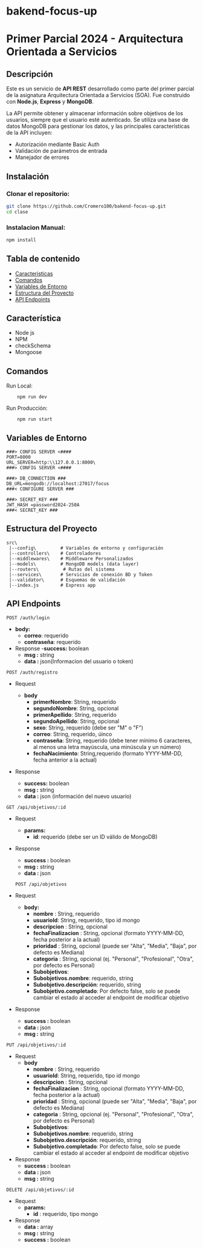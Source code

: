 # bakend-focus-up

# Primer Parcial 2024 - Arquitectura Orientada a Servicios

## Descripción

Este es un servicio de **API REST** desarrollado como parte del primer parcial de la asignatura Arquitectura Orientada a Servicios (SOA). Fue construido con **Node.js**, **Express** y **MongoDB**. 

La API permite obtener y almacenar información sobre objetivos de los usuarios, siempre que el usuario esté autenticado. Se utiliza una base de datos MongoDB para gestionar los datos, y las principales características de la API incluyen:

- Autorización mediante Basic Auth
- Validación de parámetros de entrada
- Manejador de errores

## Instalación

### Clonar el repositorio:

```bash
git clone https://github.com/Cromero100/bakend-focus-up.git
cd clase
```
### Instalacion Manual:

```bash
npm install
```
## Tabla de contenido

- [Caracteristicas](#Caracteristicas)
- [Comandos](#Comandos)
- [Variables de Entorno](#Variables-de-Entorno)
- [Estructura del Proyecto](#Estructura-del-Proyecto)
- [API Endpoints](#API-Endpoints)


## Característica
- Node js
- NPM
- checkSchema
- Mongoose

## Comandos
Run Local:
```
    npm run dev
```
Run Producción:
```
    npm run start
```

## Variables de Entorno
```
###> CONFIG SERVER <####
PORT=8000
URL_SERVER=http:\\127.0.0.1:8000\
###> CONFIG SERVER <####

###> DB_CONNECTION ### 
DB_URL=mongodb://localhost:27017/focus
###< CONFIGURE SERVER ###

###> SECRET_KEY ###
JWT_HASH =password2024-250A
###< SECRET_KEY ###
```
## Estructura del Proyecto

```
src\
 |--config\         # Variables de entorno y configuración 
 |--controllers\    # Controladores 
 |--middlewares\    # Middleware Personalizados
 |--models\         # MongoDB models (data layer) 
 |--routers\         # Rutas del sistema
 |--services\       # Servicios de conexión BD y Token 
 |--validator\      # Esquemas de validación
 |--index.js        # Express app
```

## API Endpoints
<code>POST /auth/login</code>
- **body:** 
    - **correo**:  requerido
    - **contraseña**: requerido
- Response
    -**success:** boolean   
    - **msg :** string
    - **data :** json(Informacion del usuario o token)

<code>POST /auth/registro</code>
- Request
    - **body**
      - **primerNombre**: String, requerido
      - **segundoNombre**: String, opcional
      - **primerApellido**:  String, requerido
      - **segundoApellido**: String, opcional
      - **sexo**: String, requerido  (debe ser "M" o "F")
      - **correo**:  String, requerido, úinco
      - **contraseña**: String, requerido (debe tener mínimo 6 caracteres, al menos una letra mayúscula, una minúscula y un número)
      - **fechaNacimiento**: String,requerido (formato YYYY-MM-DD, fecha anterior a la actual)


        
        
- Response
    - **success:** boolean   
    - **msg :** string
    - **data :** json (información del nuevo usuario)
 

<code>GET /api/objetivos/:id</code> 
- Request
    - **params:**
        - **id**: requerido (debe ser un ID válido de MongoDB)
- Response
    - **success :** boolean
    - **msg :** string
    - **data :** json
 
  <code>POST /api/objetivos</code>
- Request
    - **body:**
        - **nombre** :  String, requerido
        - **usuarioId**: String, requerido, tipo id mongo
        - **descripcion** : String, opcional
        - **fechaFinalizacion** : String, opcional (formato YYYY-MM-DD, fecha posterior a la actual)
        - **prioridad** : String, opcional (puede ser "Alta", "Media", "Baja", por defecto es Mediana)
        - **categoria** : String, opcional (ej. "Personal", "Profesional", "Otra", por defecto es Personal)
        - **Subobjetivos**:
        - **Subobjetivos.nombre**: requerido, string
        - **Subobjetivo.descripción**: requerido, string
        - **Subobjetivo.completado**: Por defecto false, solo se puede cambiar el estado al acceder al endpoint de modificar objetivo
- Response
    - **success :** boolean
    - **data :** json
    - **msg :** string 

<code>PUT /api/objetivos/:id</code>
- Request
    - **body**
        - **nombre** :  String, requerido
        - **usuarioId**: String, requerido, tipo id mongo
        - **descripcion** : String, opcional
        - **fechaFinalizacion** : String, opcional (formato YYYY-MM-DD, fecha posterior a la actual)
        - **prioridad** : String, opcional (puede ser "Alta", "Media", "Baja", por defecto es Mediana)
        - **categoria** : String, opcional (ej. "Personal", "Profesional", "Otra", por defecto es Personal)
        - **Subobjetivos**:
        - **Subobjetivos.nombre**: requerido, string
        - **Subobjetivo.descripción**: requerido, string
        - **Subobjetivo.completado**: Por defecto false, solo se puede cambiar el estado al acceder al endpoint         de modificar objetivo
- Response
    - **success :** boolean
    - **data :** json
    - **msg :** string 

<code>DELETE /api/objetivos/:id</code> 
- Request
    - **params:**
        - **id** : requerido, tipo mongo
- Response
    - **data :** array
    - **msg :** string 
    - **success :** boolean

